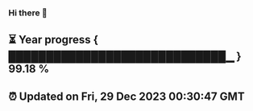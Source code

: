 ### Hi there 👋
⏳ Year progress { █████████████████████████████▁ } 99.18 %
---
⏰ Updated on Fri, 29 Dec 2023 00:30:47 GMT
---
